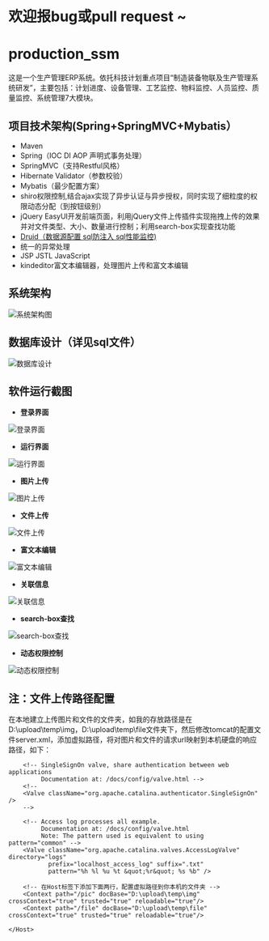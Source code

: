 # 欢迎报bug或pull request ~

# production_ssm

这是一个生产管理ERP系统。依托科技计划重点项目“制造装备物联及生产管理系统研发”，主要包括：计划进度、设备管理、工艺监控、物料监控、人员监控、质量监控、系统管理7大模块。


## 项目技术架构(Spring+SpringMVC+Mybatis） ##
- Maven
- Spring（IOC DI AOP 声明式事务处理）
- SpringMVC（支持Restful风格）
- Hibernate Validator（参数校验）
- Mybatis（最少配置方案）
- shiro权限控制,结合ajax实现了异步认证与异步授权，同时实现了细粒度的权限动态分配（到按钮级别）
- jQuery EasyUI开发前端页面，利用jQuery文件上传插件实现拖拽上传的效果并对文件类型、大小、数量进行控制；利用search-box实现查找功能
- [Druid（数据源配置 sql防注入 sql性能监控)](http://wosyingjun.iteye.com/blog/2306139)
- 统一的异常处理
- JSP JSTL JavaScript
- kindeditor富文本编辑器，处理图片上传和富文本编辑<!--more-->

## 系统架构 ##

![系统架构图](http://coding.net/u/megagao/p/ziyuan/git/raw/master/pm_image/%25E9%25A1%25B9%25E7%259B%25AE%25E6%259E%25B6%25E6%259E%2584.png)

## 数据库设计（详见sql文件） ##

![数据库设计](http://coding.net/u/megagao/p/ziyuan/git/raw/master/pm_image/%25E6%2595%25B0%25E6%258D%25AE%25E5%25BA%2593%25E8%25AE%25BE%25E8%25AE%25A1.png)

## 软件运行截图 ##

- **登录界面**

![登录界面](http://coding.net/u/megagao/p/ziyuan/git/raw/master/pm_image/%25E7%2599%25BB%25E5%25BD%2595%25E7%2595%258C%25E9%259D%25A2.png)

- **运行界面**

![运行界面](http://coding.net/u/megagao/p/ziyuan/git/raw/master/pm_image/%25E8%25BF%2590%25E8%25A1%258C%25E7%2595%258C%25E9%259D%25A2.png)

- **图片上传**

![图片上传](http://coding.net/u/megagao/p/ziyuan/git/raw/master/pm_image/%25E5%259B%25BE%25E7%2589%2587%25E4%25B8%258A%25E4%25BC%25A0.png)

- **文件上传**

![文件上传](http://coding.net/u/megagao/p/ziyuan/git/raw/master/pm_image/%25E6%2596%2587%25E4%25BB%25B6%25E4%25B8%258A%25E4%25BC%25A0.png)

- **富文本编辑**

![富文本编辑](http://coding.net/u/megagao/p/ziyuan/git/raw/master/pm_image/%25E5%25AF%258C%25E6%2596%2587%25E6%259C%25AC%25E7%25BC%2596%25E8%25BE%2591.png)

- **关联信息**

![关联信息](http://coding.net/u/megagao/p/ziyuan/git/raw/master/pm_image/%25E5%2585%25B3%25E8%2581%2594%25E4%25BF%25A1%25E6%2581%25AF.png)

- **search-box查找**

![search-box查找](http://coding.net/u/megagao/p/ziyuan/git/raw/master/pm_image/search-box%25E6%259F%25A5%25E6%2589%25BE.png)

- **动态权限控制**

![动态权限控制](http://coding.net/u/megagao/p/ziyuan/git/raw/master/pm_image/%25E5%258A%25A8%25E6%2580%2581%25E6%259D%2583%25E9%2599%2590%25E6%258E%25A7%25E5%2588%25B6.png)

## 注：文件上传路径配置 ##
在本地建立上传图片和文件的文件夹，如我的存放路径是在D:\upload\temp\img，D:\upload\temp\file文件夹下，然后修改tomcat的配置文件server.xml，添加虚拟路径，将对图片和文件的请求url映射到本机硬盘的响应路径，如下：
	<Host name="localhost"  appBase="webapps"
            unpackWARs="true" autoDeploy="true">

        <!-- SingleSignOn valve, share authentication between web applications
             Documentation at: /docs/config/valve.html -->
        <!--
        <Valve className="org.apache.catalina.authenticator.SingleSignOn" />
        -->

        <!-- Access log processes all example.
             Documentation at: /docs/config/valve.html
             Note: The pattern used is equivalent to using pattern="common" -->
        <Valve className="org.apache.catalina.valves.AccessLogValve" directory="logs"
               prefix="localhost_access_log" suffix=".txt"
               pattern="%h %l %u %t &quot;%r&quot; %s %b" />

		<!-- 在Host标签下添加下面两行，配置虚拟路径到你本机的文件夹 -->
		<Context path="/pic" docBase="D:\upload\temp\img" crossContext="true" trusted="true" reloadable="true"/>
		<Context path="/file" docBase="D:\upload\temp\file" crossContext="true" trusted="true" reloadable="true"/>

	</Host>
